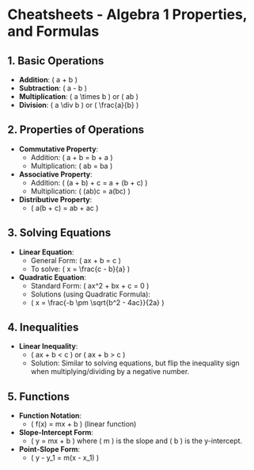 # Cheatsheets - Algebra 1 Properties, and Formulas

## 1. **Basic Operations**
- **Addition**: \( a + b \)
- **Subtraction**: \( a - b \)
- **Multiplication**: \( a \times b \) or \( ab \)
- **Division**: \( a \div b \) or \( \frac{a}{b} \)

## 2. **Properties of Operations**
- **Commutative Property**:
  - Addition: \( a + b = b + a \)
  - Multiplication: \( ab = ba \)
- **Associative Property**:
  - Addition: \( (a + b) + c = a + (b + c) \)
  - Multiplication: \( (ab)c = a(bc) \)
- **Distributive Property**: 
  - \( a(b + c) = ab + ac \)

## 3. **Solving Equations**
- **Linear Equation**: 
  - General Form: \( ax + b = c \)
  - To solve: \( x = \frac{c - b}{a} \)
- **Quadratic Equation**: 
  - Standard Form: \( ax^2 + bx + c = 0 \)
  - Solutions (using Quadratic Formula): 
  - \( x = \frac{-b \pm \sqrt{b^2 - 4ac}}{2a} \)

## 4. **Inequalities**
- **Linear Inequality**: 
  - \( ax + b < c \) or \( ax + b > c \)
  - Solution: Similar to solving equations, but flip the inequality sign when multiplying/dividing by a negative number.
  
## 5. **Functions**
- **Function Notation**: 
  - \( f(x) = mx + b \) (linear function)
- **Slope-Intercept Form**: 
  - \( y = mx + b \) where \( m \) is the slope and \( b \) is the y-intercept.
- **Point-Slope Form**: 
  - \( y - y_1 = m(x - x_1) \)
